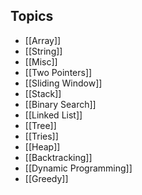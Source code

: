 
## Topics

- [[Array]]
- [[String]]
- [[Misc]]
- [[Two Pointers]]
- [[Sliding Window]]
- [[Stack]]
- [[Binary Search]]
- [[Linked List]]
- [[Tree]]
- [[Tries]]
- [[Heap]]
- [[Backtracking]]
- [[Dynamic Programming]]
- [[Greedy]]